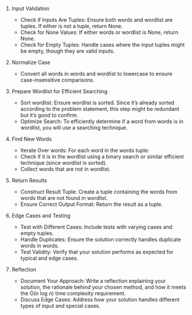1. Input Validation
    - Check if Inputs Are Tuples: Ensure both words and wordlist are tuples. If either is not a tuple, return None.
    - Check for None Values: If either words or wordlist is None, return None.
    - Check for Empty Tuples: Handle cases where the input tuples might be empty, though they are valid inputs.

2. Normalize Case
    - Convert all words in words and wordlist to lowercase to ensure case-insensitive comparisons.

3. Prepare Wordlist for Efficient Searching
    - Sort wordlist: Ensure wordlist is sorted. Since it’s already sorted according to the problem statement, this step might be redundant but it’s good to confirm.
    - Optimize Search: To efficiently determine if a word from words is in wordlist, you will use a searching technique.

4. Find New Words
    - Iterate Over words: For each word in the words tuple:
    - Check if it is in the wordlist using a binary search or similar efficient technique (since wordlist is sorted).
    - Collect words that are not in wordlist.

5. Return Results
    - Construct Result Tuple: Create a tuple containing the words from words that are not found in wordlist.
    - Ensure Correct Output Format: Return the result as a tuple.

6. Edge Cases and Testing
    - Test with Different Cases: Include tests with varying cases and empty tuples.
    - Handle Duplicates: Ensure the solution correctly handles duplicate words in words.
    - Test Validity: Verify that your solution performs as expected for typical and edge cases.

7. Reflection
    - Document Your Approach: Write a reflection explaining your solution, the rationale behind your chosen method, and how it meets the O(n log n) time complexity requirement.
    - Discuss Edge Cases: Address how your solution handles different types of input and special cases.